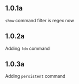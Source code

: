 ## 1.0.1a

`show` command filter is regex now

## 1.0.2a

Adding `fdn` command

## 1.0.3a

Adding `persistent` command
